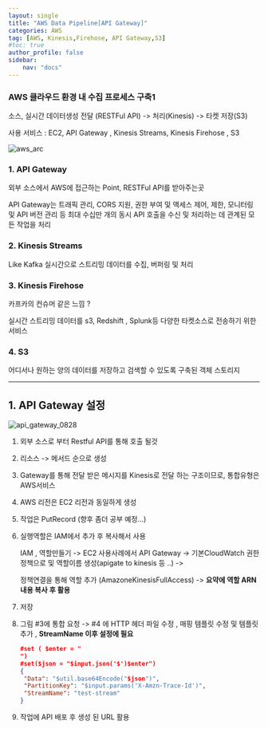 ```yaml
---
layout: single
title: "AWS Data Pipeline[API Gateway]"
categories: AWS
tag: [AWS, Kinesis,Firehose, API Gateway,S3]
#toc: true 
author_profile: false
sidebar:
    nav: "docs"
---
```


### AWS 클라우드 환경 내 수집 프로세스 구축1

소스, 실시간 데이터생성 전달 (RESTFul API) -> 처리(Kinesis) -> 타켓 저장(S3) 

사용 서비스 : EC2, API Gateway , Kinesis Streams, Kinesis Firehose  , S3

![aws_arc](../../images/2022-08-28-AWS_Data_Pipeline_수집구조/aws_arc.png)

### 1.  API Gateway
   외부 소스에서 AWS에 접근하는 Point, RESTFul API를 받아주는곳 

   API Gateway는 트래픽 관리, CORS 지원, 권한 부여 및 액세스 제어, 제한, 모니터링 및 API 버전 관리 등 최대 수십만 개의 동시 API 호출을 수신 및 처리하는 데 관계된 모든 작업을 처리

### 2. Kinesis Streams
   Like Kafka 
   실시간으로 스트리밍 데이터를 수집, 버퍼링 및 처리
<br>

### 3. Kinesis Firehose
   카프카의 컨슈머 같은 느낌 ? 

   실시간 스트리밍 데이터를 s3, Redshift , Splunk등 다양한 타켓소스로 전송하기 위한 서비스

### 4. S3
   어디서나 원하는 양의 데이터를 저장하고 검색할 수 있도록 구축된 객체 스토리지

---

## 1. API Gateway 설정

![api_gateway_0828](../../images/2022-08-28-AWS_Data_Pipeline_수집구조/api_gateway_0828-1677013.png)

1. 외부 소스로 부터 Restful API를 통해 호출 될것

2. 리소스 -> 메서드 순으로 생성 

3. Gateway를 통해 전달 받은 메시지를 Kinesis로 전달 하는 구조이므로, 통합유형은 AWS서비스 

4. AWS 리전은 EC2 리전과 동일하게 생성 

5. 작업은 PutRecord (향후 좀더 공부 예정...)

6. 실행역할은 IAM에서 추가 후 복사해서 사용 

   IAM , 역할만들기 -> EC2 사용사례에서 API Gateway -> 기본CloudWatch 권한정책으로 및 역할이름 생성(apigate  to kinesis 등 ..) ->

   정책연결을 통해 역할 추가 (AmazoneKinesisFullAccess) -> **요약에 역할 ARN내용 복사 후 활용** 

7. 저장

8. 그림 #3에 통합 요청 -> #4 에 HTTP 헤더 파일 수정 , 매핑 템플릿 수정 및 템플릿 추가 , **StreamName 이후 설정에 필요** 

   ```json
   #set ( $enter = "
   ")
   #set($json = "$input.json('$')$enter")
   {
    "Data": "$util.base64Encode("$json")",
    "PartitionKey": "$input.params('X-Amzn-Trace-Id')",
    "StreamName": "test-stream"
   }
   ```

   

9. 작업에 API 배포  후 생성 된 URL 활용 

   







